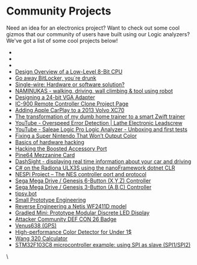 # Community Projects

Need an idea for an electronics project? Want to check out some cool gizmos that our community of users have built using our Logic analyzers? We've got a list of some cool projects below!

*
*
*
* [Design Overview of a Low-Level 8-Bit CPU](https://stuermer.ca/8bitcpu.html)
* [Go away BitLocker, you´re drunk](https://luemmelsec.github.io/Go-away-BitLocker-you-are-drunk/)
* [Single-wire: Hardware or software solution?](https://hinterm-ziel.de/index.php/2021/10/30/one-line-only/)
* [NAMINUKAS - walking, driving, wall climbing & tool using robot](https://naminukas.kikaitachi.com/blog/fport-protocol)
* [Designing a 24-bit VGA Adapter](https://medium.com/@jeremysee\_2/designing-a-24-bit-vga-adapter-acbcccd3258e)
* [IC-900 Remote Controller Clone Project Page](https://ke0ff.github.io/RDU900/index.html)
* [Adding Apple CarPlay to a 2013 Volvo XC70](https://vigue.me/adding-apple-carplay-to-a-2013-volvo-xc70/)
* [The transformation of my dumb home trainer to a smart Zwift trainer](https://ftmsemu.github.io)
* [YouTube - Overspeed Error Detection | Lathe Electronic Leadscrew](https://www.youtube.com/watch?v=sw-kInIFyRg)
* [YouTube - Saleae Logic Pro Logic Analyzer - Unboxing and first tests](https://www.youtube.com/watch?v=cC8m9CoRXKw)
* [Fixing a Super Nintendo That Won’t Output Color](https://www.instructables.com/Fixing-a-Super-Nintendo-That-Wont-Output-Color/)
* [Basics of hardware hacking](https://maldroid.github.io/hardware-hacking/)
* [Hacking the Boosted Accessory Port](https://discuss.saleae.com/t/hacking-the-boosted-accessory-port/522)
* [Pine64 Mezzanine Card](https://github.com/DashSight/Pine64-Mezzanine-Card/wiki/Project-Summary)
* [DashSight - displaying real time information about your car and driving](https://discuss.saleae.com/t/dashsight-collecting-and-displaying-real-time-information-about-your-car-and-your-driving/414)
* [C# on the Radiona ULX3S using the nanoFramework dotnet CLR](https://gojimmypi.blogspot.com/2020/02/c-sharp-on-radiona-ulx3s-using-nanoframework.html)
* [NESPi Project – The NES controller port and protocol](https://www.raspberryfield.life/2018/09/01/nespi-project-part-4-the-nes-controller-protocol/)
* [Sega Mega Drive / Genesis 6-Button (X,Y,Z) Controller](https://www.raspberryfield.life/2019/03/25/sega-mega-drive-genesis-6-button-xyz-controller/)
* [Sega Mega Drive / Genesis 3-Button (A,B,C) Controller](https://www.raspberryfield.life/2019/02/15/sega-mega-drive-genesis-3-button-abc-controller/)
* [tipsy.bot](https://riomcmahon.me/content/tipsybot3/)
* [Small Prototype Engineering](https://sp-engineering.se/Projects.html)
* [Reverse Engineering a Netis WF2411D model](https://nealssec.github.io/writeups/RE/hardware/netis/netis.html)
* [Gradled Mini: Prototype Modular Discrete LED Display](https://nathanpetersen.com/2018/11/11/gradled-mini-prototype-modular-discrete-led-display/)
* [Attacker Community DEF CON 26 Badge](https://systemoverlord.com/2018/08/02/attacker-community-def-con-26-badge.html)
* [Venus638 (GPS)](https://hackaday.io/project/86132-magilog-open-automotive-datalogging/log/141203-venus638-gps-part-1)
* [High-performance Color Detector for Under 1$](https://www.instructables.com/High-performance-Color-Detector-for-Under-1/)
* [Wang 320 Calculator](https://brianwhite94.wixsite.com/electronics/wang-320-calculator-iii)
* [STM32F103C8 microcontroller example: using SPI as slave (SPI1/SPI2)](https://learnbuildshare.wordpress.com/about/stm32/using-spi-as-slave/)

\


